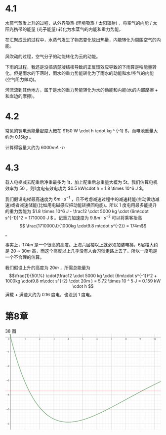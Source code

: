 # 4.1

水蒸气蒸发上升的过程，从外界吸热 (环境吸热 / 太阳辐射) ，将空气的内能 / 太阳光携带的能量 (光子能量) 转化为水蒸气的内能和重力势能。

在汇聚成云的过程中，水蒸气发生了物态变化放出热量，内能转化为周围空气的内能。

风吹动的过程，空气分子的动能转化为云的动能。

下雨的过程，我还是没搞清楚凝结核导致的正反馈效应导致的下雨算是啥能量转化。但是雨水的下落时，雨水的重力势能转化为了雨水的动能和水/空气的内能 (空气阻力做功)。

河流流到其他地方，属于是水的重力势能转化为水的动能和内能(水的内部摩擦 + 和岸边的摩擦)。

# 4.2

常见的锂电池能量密度大概在 $150 W \cdot h \cdot kg ^ {-1} $，而电池重量大约为 $0.15 kg$ 。

计算得容量大约为 $6000 mA\cdot h$

# 4.3

载人电梯减去配重后净重最多为 $1t$，加上配重后总重量大概为 $5t$。我们估算电机效率为 $50%$ ，则1度电有效电功为 $0.5 kW\cdot h = 1.8 \times 10^6 J $。

我们假设电梯最高速度为 $6m\cdot s^{-1}$ ，且不考虑减速过程中的减速耗能(主动做功减速)或者减速储能(比如用电磁感应把动能转换回电能)。所以 $1$ 度电用最多能提升的重力势能为 $1.8 \times 10^6 J - \frac12 \cdot 5000 kg \cdot (6m\cdot s^{-1})^2 = 1710000 J $ 。记重力加速度为 $9.8 m\cdot s^{-2}$ 可以将乘客抬高 $$ \frac{1710000J}{1000kg \cdot9.8 m\cdot s^{-2}} = 174m$$ 。

事实上，$174m$ 是一个很高的高度。上海六层楼以上就必须加装电梯，6层楼大约是 $20$ ~ $30 m$ 高，而这个高度以上几乎没有人会习惯走路上去了。所以一度电是一个不合理的估算。

我们假设上升的高度为 $20m$ ，所需总能量为 
$$\frac{1}{50\%} \cdot(\frac12 \cdot 5000 kg \cdot (6m\cdot s^{-1})^2 + 1000kg \cdot9.8 m\cdot s^{-2} \cdot 20m ) = 5.72 \times 10 ^ 5 J = 0.159 kW \cdot h $$
满载 + 满速大约为 0.16 度电，也没到 1 度电。


# 第8章

38 图
![Geogebra](image/W4_phy/1678591570045.png)
